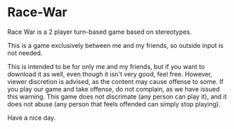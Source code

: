 # Race-War
Race War is a 2 player turn-based game based on stereotypes.

This is a game exclusively between me and my friends, so outside input is not needed.

This is intended to be for only me and my friends, but if you want to download it as well, even though it isn't very good, feel free.
However, viewer discretion is advised, as the content may cause offense to some. If you play our game and take offense,
do not complain, as we have issued this warning. This game does not discrimate (any person can play it),
and it does not abuse (any person that feels offended can simply stop playing).


Have a nice day.
